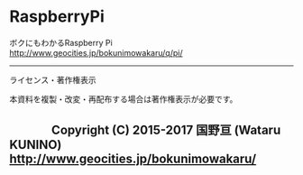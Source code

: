 # RaspberryPi


ボクにもわかるRaspberry Pi  
http://www.geocities.jp/bokunimowakaru/q/pi/

----------------------------------------------------------------
ライセンス・著作権表示

本資料を複製・改変・再配布する場合は著作権表示が必要です。

                Copyright (C) 2015-2017 国野亘 (Wataru KUNINO)
                       http://www.geocities.jp/bokunimowakaru/
----------------------------------------------------------------
